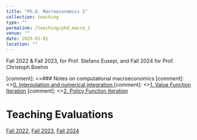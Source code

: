 ```yaml
---
title: "Ph.D. Macroeconomics 1"
collection: teaching
type: ""
permalink: /teaching/phd_macro_1
venue: ""
date: 2025-01-01
location: ""
---
```


Fall 2022 & Fall 2023, for Prof. Stefano Eusepi, and Fall 2024 for Prof. Christoph Boehm

[comment]: <>### Notes on computational macroeconomics
[comment]: <>[0. Interpolation and numerical integration ](/files/jupyter_notebooks/0_interpollation_numerical_integration.html)
[comment]: <>[1. Value Function Iteration](/files/jupyter_notebooks/1_practical_vfi.html)
[comment]: <>[2. Policy Function Iteration](/files/jupyter_notebooks/pratical_pfi.html)

Teaching Evaluations
======
[Fall 2022](/files/teaching_evaluations/TA-report-fall-2022.pdf), [Fall 2023](/files/teaching_evaluations/TA-report-fall-2023.pdf), [Fall 2024](/files/teaching_evaluations/TA-report-fall-2024.pdf)
